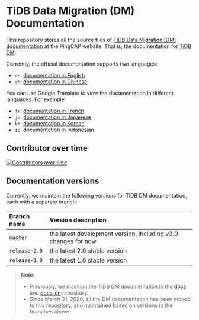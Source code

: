 # TiDB Data Migration (DM) Documentation

This repository stores all the source files of [TiDB Data Migration (DM) documentation](https://pingcap.com/docs/tidb-data-migration/stable/) at the PingCAP website. That is, the documentation for [TiDB DM](https://github.com/pingcap/dm).

Currently, the official documentation supports two languages:

- `en`: [documentation in English](/en/TOC.md)
- `zh`: [documentation in Chinese](/zh/TOC.md)

You can use Google Translate to view the documentation in different languages. For example:

- `fr`: [documentation in French](http://translate.google.com/translate?hl=en&sl=en&tl=fr&u=https%3A%2F%2Fgithub.com%2Fpingcap%2Fdocs-dm%2Fblob%2Frelease-2.0%2Fen%2FTOC.md)
- `ja`: [documentation in Japanese](http://translate.google.com/translate?hl=en&sl=en&tl=ja&u=https%3A%2F%2Fgithub.com%2Fpingcap%2Fdocs-dm%2Fblob%2Frelease-2.0%2Fen%2FTOC.md)
- `ko`: [documentation in Korean](http://translate.google.com/translate?hl=en&sl=en&tl=ko&u=https%3A%2F%2Fgithub.com%2Fpingcap%2Fdocs-dm%2Fblob%2Frelease-2.0%2Fen%2FTOC.md)
- `id`: [documentation in Indonesian](http://translate.google.com/translate?hl=en&sl=en&tl=id&u=https%3A%2F%2Fgithub.com%2Fpingcap%2Fdocs-dm%2Fblob%2Frelease-2.0%2Fen%2FTOC.md)

## Contributor over time

[![Contributors over time](https://contributor-graph-api.apiseven.com/contributors-svg?chart=contributorOverTime&repo=pingcap/docs-dm)](https://www.apiseven.com/en/contributor-graph?chart=contributorOverTime&repo=pingcap/docs-dm)

## Documentation versions

Currently, we maintain the following versions for TiDB DM documentation, each with a separate branch:

| Branch name | Version description |
| :--- | :-- |
| `master` | the latest development version, including v3.0 changes for now |
| `release-2.0` | the latest 2.0 stable version |
| `release-1.0` | the latest 1.0 stable version |

> **Note:**
>
> - Previously, we maintain the TiDB DM documentation in the [docs](https://github.com/pingcap/docs) and [docs-cn](https://github.com/pingcap/docs-cn) repository.
> - Since March 31, 2020, all the DM documentation has been moved to this repository, and maintained based on versions in the branches above.
